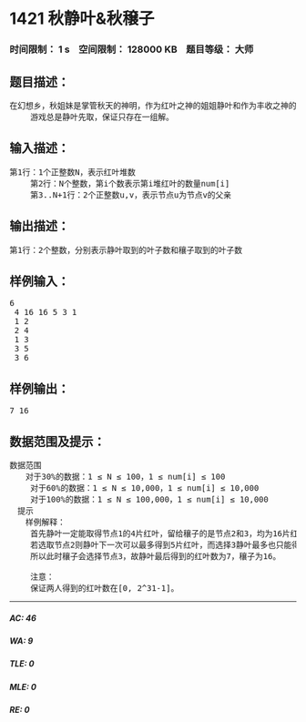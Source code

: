 # 1421 秋静叶&秋穣子    
### 时间限制： 1 s&nbsp;&nbsp;&nbsp;&nbsp;空间限制： 128000 KB&nbsp;&nbsp;&nbsp;&nbsp;题目等级： 大师  
## 题目描述：  

<pre>
在幻想乡，秋姐妹是掌管秋天的神明，作为红叶之神的姐姐静叶和作为丰收之神的妹妹穰子。如果把红叶和果实联系在一起，自然会想到烤红薯。烤红薯需要很多的叶子，才能把红薯烤得很香，所以秋姐妹决定比比谁能够收集到最多的红叶。静叶将红叶分成了N堆(编号1..N)，并且规定了它们的选取顺序，刚好形成一颗有向树。在游戏过程中，两人从根节点开始，轮流取走红叶，当一个人取走节点i的红叶后，另一个人只能从节点i的儿子节点中选取一个。当取到某个叶子时游戏结束，然后两人会比较自己得到的红叶数量。已知两人采用的策略不一样，静叶考虑在让穰子取得尽可能少的前提下，自己取的最多；而穰子想得是在自己尽可能取得多的前提下，让静叶取得最少。在两人都采取最优策略的情况下，请你计算出游戏结束时两人的红叶数量。  
 　　游戏总是静叶先取，保证只存在一组解。
</pre>
  
  
## 输入描述：  

<pre>
第1行：1个正整数N，表示红叶堆数  
 　　第2行：N个整数，第i个数表示第i堆红叶的数量num[i]  
 　　第3..N+1行：2个正整数u,v，表示节点u为节点v的父亲
</pre>
  
  
## 输出描述：  

<pre>
第1行：2个整数，分别表示静叶取到的叶子数和穰子取到的叶子数
</pre>
  
  
## 样例输入：  

<pre>
6  
 4 16 16 5 3 1  
 1 2  
 2 4  
 1 3  
 3 5  
 3 6
</pre>
  
  
## 样例输出：  

<pre>
7 16
</pre>
  
  
## 数据范围及提示：  

<pre>
数据范围  
　　对于30%的数据：1 ≤ N ≤ 100，1 ≤ num[i] ≤ 100  
 　　对于60%的数据：1 ≤ N ≤ 10,000，1 ≤ num[i] ≤ 10,000  
 　　对于100%的数据：1 ≤ N ≤ 100,000，1 ≤ num[i] ≤ 10,000  
　提示  
　　样例解释：  
 　　首先静叶一定能取得节点1的4片红叶，留给穰子的是节点2和3，均为16片红叶。  
 　　若选取节点2则静叶下一次可以最多得到5片红叶，而选择3静叶最多也只能得到3片红叶，  
 　　所以此时穰子会选择节点3，故静叶最后得到的红叶数为7，穰子为16。  
  
 　　注意：  
 　　保证两人得到的红叶数在[0, 2^31-1]。
</pre>
  
  
***  

##### AC: 46  
##### WA: 9  
##### TLE: 0  
##### MLE: 0  
##### RE: 0  
